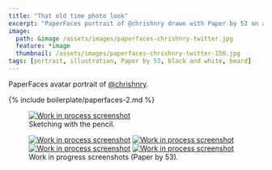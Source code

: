 ```yaml
---
title: "That old time photo look"
excerpt: "PaperFaces portrait of @chrishnry drawn with Paper by 53 on an iPad."
image: 
  path: &image /assets/images/paperfaces-chrishnry-twitter.jpg 
  feature: *image
  thumbnail: /assets/images/paperfaces-chrishnry-twitter-150.jpg
tags: [portrait, illustration, Paper by 53, black and white, beard]
---
```


PaperFaces avatar portrait of <a href="http://twitter.com/chrishnry">@chrishnry</a>.

{% include boilerplate/paperfaces-2.md %}

<figure>
	<a href="{{ site.url }}/assets/images/paperfaces-chrishnry-process-1-lg.jpg"><img src="{{ site.url }}/assets/images/paperfaces-chrishnry-process-1-750.jpg" alt="Work in process screenshot"></a>
	<figcaption>Sketching with the pencil.</figcaption>
</figure>

<figure class="half">
	<a href="{{ site.url }}/assets/images/paperfaces-chrishnry-process-2-lg.jpg"><img src="{{ site.url }}/assets/images/paperfaces-chrishnry-process-2-600.jpg" alt="Work in process screenshot"></a>
	<a href="{{ site.url }}/assets/images/paperfaces-chrishnry-process-3-lg.jpg"><img src="{{ site.url }}/assets/images/paperfaces-chrishnry-process-3-600.jpg" alt="Work in process screenshot"></a>
	<a href="{{ site.url }}/assets/images/paperfaces-chrishnry-process-4-lg.jpg"><img src="{{ site.url }}/assets/images/paperfaces-chrishnry-process-4-600.jpg" alt="Work in process screenshot"></a>
	<a href="{{ site.url }}/assets/images/paperfaces-chrishnry-process-5-lg.jpg"><img src="{{ site.url }}/assets/images/paperfaces-chrishnry-process-5-600.jpg" alt="Work in process screenshot"></a>
	<figcaption>Work in progress screenshots (Paper by 53).</figcaption>
</figure>
